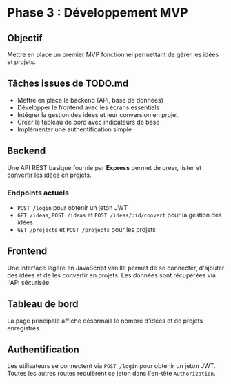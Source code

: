 # Phase 3 : Développement MVP

## Objectif
Mettre en place un premier MVP fonctionnel permettant de gérer les idées et projets.

## Tâches issues de TODO.md
- Mettre en place le backend (API, base de données)
- Développer le frontend avec les écrans essentiels
- Intégrer la gestion des idées et leur conversion en projet
- Créer le tableau de bord avec indicateurs de base
- Implémenter une authentification simple

## Backend
Une API REST basique fournie par **Express** permet de créer, lister et convertir les idées en projets.

### Endpoints actuels

- `POST /login` pour obtenir un jeton JWT
- `GET /ideas`, `POST /ideas` et `POST /ideas/:id/convert` pour la gestion des idées
- `GET /projects` et `POST /projects` pour les projets

## Frontend
Une interface légère en JavaScript vanille permet de se connecter, d'ajouter des idées et de les convertir en projets. Les données sont récupérées via l'API sécurisée.

## Tableau de bord
La page principale affiche désormais le nombre d'idées et de projets enregistrés.

## Authentification
Les utilisateurs se connectent via `POST /login` pour obtenir un jeton JWT. Toutes les autres routes requièrent ce jeton dans l'en-tête `Authorization`.
